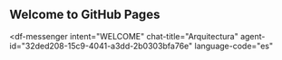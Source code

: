 ## Welcome to GitHub Pages

<script src="https://www.gstatic.com/dialogflow-console/fast/messenger/bootstrap.js?v=1"></script>
<df-messenger
  intent="WELCOME"
  chat-title="Arquitectura"
  agent-id="32ded208-15c9-4041-a3dd-2b0303bfa76e"
  language-code="es"
></df-messenger>
